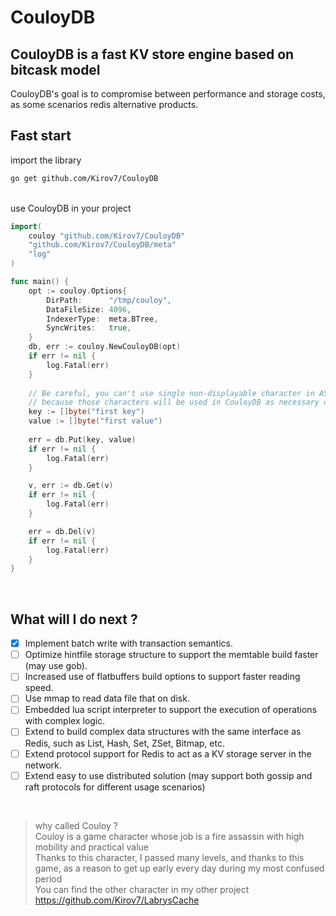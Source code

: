 # CouloyDB
## CouloyDB is a fast KV store engine based on bitcask model
CouloyDB's goal is to compromise between performance and storage costs, as some scenarios redis alternative products.

## Fast start
import the library
```sh
go get github.com/Kirov7/CouloyDB
```
<br>
use CouloyDB in your project

```go
import(
	couloy "github.com/Kirov7/CouloyDB"
	"github.com/Kirov7/CouloyDB/meta"
	"log"
)

func main() {
	opt := couloy.Options{
		DirPath:      "/tmp/couloy",
		DataFileSize: 4096,
		IndexerType:  meta.BTree,
		SyncWrites:   true,
	}
	db, err := couloy.NewCouloyDB(opt)
	if err != nil {
		log.Fatal(err)
	}
	
	// Be careful, you can't use single non-displayable character in ASCII code as your key (0x00 ~ 0x1F and 0x7F),
	// because those characters will be used in CouloyDB as necessary operations in the preset key tagging system.
	key := []byte("first key")
	value := []byte("first value")
	
	err = db.Put(key, value)
	if err != nil {
		log.Fatal(err)
	}

	v, err := db.Get(v)
	if err != nil {
		log.Fatal(err)
	}

	err = db.Del(v)
	if err != nil {
		log.Fatal(err)
	}
}
```
<br>

## What will I do next ?

- [x] Implement batch write with transaction semantics.
- [ ] Optimize hintfile storage structure to support the memtable build faster (may use gob).
- [ ] Increased use of flatbuffers build options to support faster reading speed.
- [ ] Use mmap to read data file that on disk.
- [ ] Embedded lua script interpreter to support the execution of operations with complex logic.
- [ ] Extend to build complex data structures with the same interface as Redis, such as List, Hash, Set, ZSet, Bitmap, etc.
- [ ] Extend protocol support for Redis to act as a KV storage server in the network.
- [ ] Extend easy to use distributed solution (may support both gossip and raft protocols for different usage scenarios)

<br>

> why called Couloy ?<br>
> Couloy is a game character whose job is a fire assassin with high mobility and practical value<br>
> Thanks to this character, I passed many levels, and thanks to this game, as a reason to get up early every day during my most confused period<br>
> You can find the other character in my other project https://github.com/Kirov7/LabrysCache
